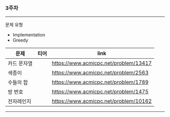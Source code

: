 ### 3주차
---
문제 유형
- Implementation
- Greedy

| <center>문제</center> | <center>티어</center> | <center>link</center> |
| ------ | ------ |------ |
| 카드 문자열 | <img src="https://d2gd6pc034wcta.cloudfront.net/tier/8.svg" width="16px;"> | https://www.acmicpc.net/problem/13417 |
| 색종이 | <img src="https://d2gd6pc034wcta.cloudfront.net/tier/6.svg" width="16px;"> | https://www.acmicpc.net/problem/2563 |
| 수들의 합| <img src="https://d2gd6pc034wcta.cloudfront.net/tier/6.svg" width="16px;"> | https://www.acmicpc.net/problem/1789 |
| 방 번호 | <img src="https://d2gd6pc034wcta.cloudfront.net/tier/6.svg" width="16px;"> | https://www.acmicpc.net/problem/1475 |
| 전자레인지 | <img src="https://d2gd6pc034wcta.cloudfront.net/tier/1.svg" width="16px;"> | https://www.acmicpc.net/problem/10162|
---